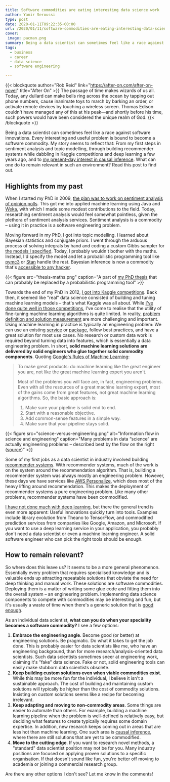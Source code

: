 ```yaml
---
title: Software commodities are eating interesting data science work
author: Yanir Seroussi
type: post
date: 2020-01-11T09:22:35+00:00
url: /2020/01/11/software-commodities-are-eating-interesting-data-science-work/
cover:
 image: pacman.png
summary: Being a data scientist can sometimes feel like a race against software commodities that replace interesting work. What can one do to remain relevant?
tags:
  - business
  - career
  - data science
  - software engineering

---
```

{{< blockquote author="Rob Reid" link="https://after-on.com/after-on-novel" title="After On" >}}
The passage of time makes wizards of us all. Today, any dullard can make bells ring across the ocean by tapping out phone numbers, cause inanimate toys to march by barking an order, or activate remote devices by touching a wireless screen. Thomas Edison couldn't have managed any of this at his peak&mdash;and shortly before his time, such powers would have been considered the unique realm of God.
{{< /blockquote >}}

Being a data scientist can sometimes feel like a race against software innovations. Every interesting and useful problem is bound to become a software commodity. My story seems to reflect that: From my first steps in sentiment analysis and topic modelling, through building recommender systems while dabbling in Kaggle competitions and deep learning a few years ago, and to [my present-day interest in causal inference][1]. What can one do to remain relevant in such an environment? Read this post to find out.

## Highlights from my past

When I started my PhD in 2009, [the plan was to work on sentiment analysis of opinion polls][2]. This got me into applied machine learning using Java and [Weka][3], with which I made some modest contributions to the field. Today, researching sentiment analysis would feel somewhat pointless, given the plethora of sentiment analysis services. Sentiment analysis is a commodity &ndash; using it in practice is a software engineering problem.

Moving forward in my PhD, I got into topic modelling. I learned about Bayesian statistics and conjugate priors. I went through the arduous process of solving integrals by hand and coding a custom Gibbs sampler for [the models I specified][4]. Today, I probably wouldn't bother with the maths. Instead, I'd specify the model and let a probabilistic programming tool like [pymc3][5] or [Stan][6] handle the rest. Bayesian inference is now a commodity that's [accessible to any hacker][7].

{{< figure src="thesis-maths.png" caption="A part of [my PhD thesis](https://figshare.com/articles/Text_mining_and_rating_prediction_with_topical_user_models/4664473) that can probably be replaced by a probabilistic programming tool" >}}

Towards the end of my PhD in 2012, [I got into Kaggle competitions][10]. Back then, it seemed like "real" data science consisted of building and tuning machine learning models &ndash; that's what Kaggle was all about. While [I've done quite well in those competitions][11], I've come to realise that the utility of fine-tuning machine learning algorithms is quite limited. In reality, [problem definition and solution measurement][12] are more challenging and important. Using machine learning in practice is typically an engineering problem: We can use an existing [service][13] or [package][14], follow best practices, and have a great solution for most use cases. No research or custom data work is required beyond turning data into features, which is essentially a data engineering problem. In short, **solid machine learning solutions are delivered by solid engineers who glue together solid commodity components**. Quoting [Google's Rules of Machine Learning][15]:

> To make great products: do machine learning like the great engineer you are, not like the great machine learning expert you aren't.
> 
> Most of the problems you will face are, in fact, engineering problems. Even with all the resources of a great machine learning expert, most of the gains come from great features, not great machine learning algorithms. So, the basic approach is:
> 
>   1. Make sure your pipeline is solid end to end.
>   2. Start with a reasonable objective.
>   3. Add common-sense features in a simple way.
>   4. Make sure that your pipeline stays solid.

{{< figure src="science-versus-engineering.png" alt="Information flow in science and engineering" caption="Many problems in data &ldquo;science&rdquo; are actually engineering problems &ndash; described best by the flow on the right ([source](https://fs.blog/2013/07/the-difference-between-science-and-engineering/))" >}}

Some of my first jobs as a data scientist in industry involved building [recommender systems][18]. With recommender systems, much of the work is on the system around the recommendation algorithm. That is, building a recommender system was always mostly an engineering problem. However, these days we have services like [AWS Personalize][19], which does most of the heavy lifting around recommendation. This makes the deployment of recommender systems a pure engineering problem. Like many other problems, recommender systems have been commodified.

[I have not done much with deep learning][20], but there the general trend is even more apparent: Useful innovations quickly turn into tools. Examples include library evolution from Theano to TensorFlow, and commodified prediction services from companies like Google, Amazon, and Microsoft. If you want to use a deep learning service in your application, you probably don't need a data scientist or even a machine learning engineer. A solid software engineer who can pick the right tools should be enough.

## How to remain relevant?

So where does this leave us? It seems to be a more general phenomenon. Essentially every problem that requires specialised knowledge and is valuable ends up attracting repeatable solutions that obviate the need for deep thinking and manual work. These solutions are software commodities. Deploying them is a matter of writing some glue code and fitting them into the overall system &ndash; an engineering problem. Implementing data science components to compete with commodities may be interesting and fun, but it's usually a waste of time when there's a generic solution that is [good enough][21].

As an individual data scientist, **what can you do when your speciality becomes a software commodity?** I see a few options:

  1. **Embrace the engineering angle**. Become good (or better) at engineering solutions. Be pragmatic. Do what it takes to get the job done. This is probably easier for data scientists like me, who have an engineering background, than for more research/analysis-oriented data scientists. Such data scientists sometimes sneer at engineering work, claiming it's "fake" data science. Fake or not, solid engineering tools can easily make stubborn data scientists obsolete.
  2. **Keep building custom solutions even when viable commodities exist**. While this may be more fun for the individual, I believe it isn't a sustainable approach. The cost of building and maintaining custom solutions will typically be higher than the cost of commodity solutions. Insisting on custom solutions seems like a recipe for becoming irrelevant.
  3. **Keep adapting and moving to non-commodity areas**. Some things are easier to automate than others. For example, building a machine learning pipeline when the problem is well-defined is relatively easy, but deciding what features to create typically requires some domain expertise. In addition, new research keeps coming out in areas that are less hot than machine learning. One such area is [causal inference][22], where there are still solutions that are yet to be commodified.
  4. **Move to the cutting edge**. If you want to research novel methods, a "standard" data scientist position may not be for you. Many industry positions are focused on applying proven solutions to a specific organisation. If that doesn't sound like fun, you're better off moving to academia or joining a commercial research group.

Are there any other options I don't see? Let me know in the comments!

 [1]: https://yanirseroussi.com/causal-inference-resources/
 [2]: https://yanirseroussi.com/2015/05/02/first-steps-in-data-science-author-aware-sentiment-analysis/
 [3]: https://www.cs.waikato.ac.nz/ml/weka/
 [4]: https://yanirseroussi.com/phd-work/
 [5]: https://docs.pymc.io/
 [6]: https://mc-stan.org/
 [7]: http://camdavidsonpilon.github.io/Probabilistic-Programming-and-Bayesian-Methods-for-Hackers/
 [9]: https://figshare.com/articles/Text_mining_and_rating_prediction_with_topical_user_models/4664473
 [10]: https://yanirseroussi.com/2014/04/05/kaggle-competition-summaries/
 [11]: https://yanirseroussi.com/2014/08/24/how-to-almost-win-kaggle-competitions/
 [12]: https://yanirseroussi.com/2015/11/23/the-hardest-parts-of-data-science/
 [13]: https://aws.amazon.com/sagemaker/
 [14]: https://scikit-learn.org/stable/
 [15]: https://developers.google.com/machine-learning/guides/rules-of-ml/
 [17]: https://fs.blog/2013/07/the-difference-between-science-and-engineering/
 [18]: https://yanirseroussi.com/2015/10/02/the-wonderful-world-of-recommender-systems/
 [19]: https://aws.amazon.com/personalize/
 [20]: https://yanirseroussi.com/2015/07/06/learning-about-deep-learning-through-album-cover-classification/
 [21]: https://data.blog/2017/06/12/timeseries-analysis/
 [22]: https://yanirseroussi.com/2016/02/14/why-you-should-stop-worrying-about-deep-learning-and-deepen-your-understanding-of-causality-instead/
